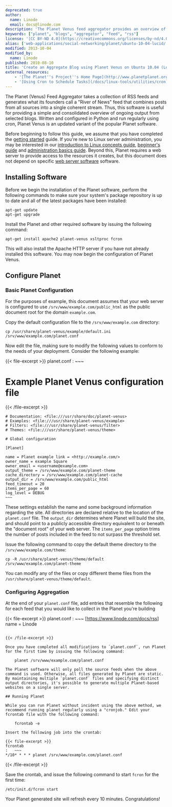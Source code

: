 ```yaml
---
deprecated: true
author:
  name: Linode
  email: docs@linode.com
description: 'The Planet Venus feed aggregator provides an overview of a community by collecting all feeds produced by a community.'
keywords: ["planet", "blogs", "aggregator", "feed", "rss"]
license: '[CC BY-ND 4.0](https://creativecommons.org/licenses/by-nd/4.0)'
alias: ['web-applications/social-networking/planet/ubuntu-10-04-lucid/']
modified: 2013-10-04
modified_by:
  name: Linode
published: 2010-08-10
title: 'Create an Aggregate Blog using Planet Venus on Ubuntu 10.04 (Lucid)'
external_resources:
    - '[The Planet''s Project''s Home Page](http://www.planetplanet.org)'
    - '[Using Cron to Schedule Tasks](/docs/linux-tools/utilities/cron)'
---
```




The Planet (Venus) Feed Aggregator takes a collection of RSS feeds and generates what its founders call a "River of News" feed that combines posts from all sources into a single coherent stream. Thus, this software is useful for providing a simple and consolidated overview of ongoing output from selected blogs. Written and configured in Python and run regularly using cron, Planet Venus is an updated variant of the popular Planet software.

Before beginning to follow this guide, we assume that you have completed the [getting started](/docs/getting-started/) guide. If you're new to Linux server administration, you may be interested in our [introduction to Linux concepts guide](/docs/tools-reference/introduction-to-linux-concepts/), [beginner's guide](/docs/beginners-guide/) and [administration basics guide](/docs/using-linux/administration-basics). Beyond this, Planet requires a web server to provide access to the resources it creates, but this document does not depend on specific [web server software](/docs/web-servers/) software.

## Installing Software

Before we begin the installation of the Planet software, perform the following commands to make sure your system's package repository is up to date and all of the latest packages have been installed:

    apt-get update
    apt-get upgrade

Install the Planet and other required software by issuing the following command:

    apt-get install apache2 planet-venus xsltproc fcron

This will also install the Apache HTTP server if you have not already installed this software. You may now begin the configuration of Planet Venus.

## Configure Planet

### Basic Planet Configuration

For the purposes of example, this document assumes that your web server is configured to use `/srv/www/example.com/public_html` as the public document root for the domain `example.com`.

Copy the default configuration file to the `/srv/www/example.com` directory:

    cp /usr/share/planet-venus/example/default.ini /srv/www/example.com/planet.conf

Now edit the file, making sure to modify the following values to conform to the needs of your deployment. Consider the following example:

{{< file-excerpt >}}
planet.conf
:   ~~~
# Example Planet Venus configuration file

{{< /file-excerpt >}}

    # Documentation: <file:///usr/share/doc/planet-venus>
    # Examples: <file:///usr/share/planet-venus/example>
    # Filters: <file:///usr/share/planet-venus/filter>
    # Themes: <file:///usr/share/planet-venus/theme>

    # Global configuration

    [Planet]

    name = Planet example link = <http://example.com/>
    owner_name = example Square
    owner_email = <username@example.com>
    output_theme = /srv/www/example.com/planet-theme
    cache_directory = /srv/www/example.com/planet-cache
    output_dir = /srv/www/example.com/public_html
    feed_timeout = 20
    items_per_page = 60
    log_level = DEBUG
    ~~~

These settings establish the name and some background information regarding the site. All directories are declared relative to the location of the `planet.conf` file. The `output_dir` determines where Planet will build the site, and should point to a publicly accessible directory equivalent to or beneath the "document root" of your web server. The `items_per_page` option trims the number of posts included in the feed to not surpass the threshold set.

Issue the following command to copy the default theme directory to the `/srv/www/example.com/theme`:

    cp -R /usr/share/planet-venus/theme/default /srv/www/example.com/planet-theme

You can modify any of the files or copy different theme files from the `/usr/share/planet-venus/theme/default`.

### Configuring Aggregation

At the end of your `planet.conf` file, add entries that resemble the following for each feed that you would like to collect in the Planet you're building

{{< file-excerpt >}}
planet.conf
:   ~~~
[<https://www.linode.com/docs/rss>]
name = Linode
~~~

{{< /file-excerpt >}}

Once you have completed all modifications to `planet.conf`, run Planet for the first time by issuing the following command:

    planet /srv/www/example.com/planet.conf

The Planet software will only poll the source feeds when the above command is used. Otherwise, all files generated by Planet are static. By maintaining multiple `planet.conf` files and specifying distinct output directories, it's possible to generate multiple Planet-based websites on a single server.

## Running Planet

While you can run Planet without incident using the above method, we recommend running planet regularly using a "cronjob." Edit your fcrontab file with the following command:

    fcrontab -e

Insert the following job into the crontab:

{{< file-excerpt >}}
fcrontab
:   ~~~
*/10* * * * planet /srv/www/example.com/planet.conf
~~~

{{< /file-excerpt >}}

Save the crontab, and issue the following command to start `fcron` for the first time:

    /etc/init.d/fcron start 

Your Planet generated site will refresh every 10 minutes. Congratulations!